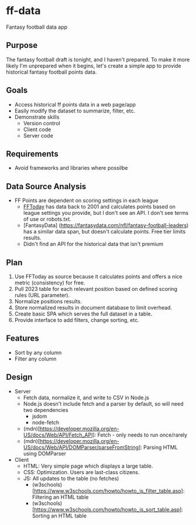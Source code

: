 # ff-data
Fantasy football data app

## Purpose
The fantasy football draft is tonight, and I haven't prepared. To make it more likely I'm unprepared when it begins, let's create a simple app to provide historical fantasy football points data. 

## Goals
- Access historical ff points data in a web page/app
- Easily modify the dataset to summarize, filter, etc.
- Demonstrate skills
  - Version control
  - Client code
  - Server code

## Requirements
- Avoid frameworks and libraries where possilbe

## Data Source Analysis
- FF Points are dependent on scoring settings in each league
  - [FFToday](https://www.fftoday.com/index.html) has data back to 2001 and calculates points based on league settings you provide, but I don't see an API. I don't see terms of use or robots.txt.
  - [FantasyData] (https://fantasydata.com/nfl/fantasy-football-leaders) has a similar data span, but doesn't calculate points. Free tier limits results.
  - Didn't find an API for the historical data that isn't premium

## Plan
1. Use FFToday as source because it calculates points and offers a nice metric (consistency) for free.
2. Pull 2023 table for each relevant position based on defined scoring rules (URL parameter).
3. Normalize positions results.
4. Store normalized results in document database to limit overhead. 
5. Create basic SPA which serves the full dataset in a table. 
6. Provide interface to add filters, change sorting, etc.

## Features
- Sort by any column
- Filter any column

## Design
- Server
  - Fetch data, normalize it, and write to CSV in Node.js
  - Node.js doesn't include fetch and a parser by default, so will need two dependencies
    - jsdom
    - node-fetch
  - (mdn)[https://developer.mozilla.org/en-US/docs/Web/API/Fetch_API]: Fetch - only needs to run once/rarely
  - (mdn)[https://developer.mozilla.org/en-US/docs/Web/API/DOMParser/parseFromString]: Parsing HTML using DOMParser
- Client
  - HTML: Very simple page which displays a large table.
  - CSS: Optimization. Users are last-class citizens.
  - JS: All updates to the table (no fetches)
    - (w3schools)[https://www.w3schools.com/howto/howto_js_filter_table.asp]:  Filtering an HTML table
    - (w3schools)[https://www.w3schools.com/howto/howto_js_sort_table.asp]: Sorting an HTML table
